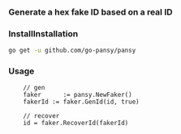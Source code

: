### Generate a hex fake ID based on a real ID

### InstallInstallation
```sh
go get -u github.com/go-pansy/pansy
```

### Usage
```
    // gen
    faker      := pansy.NewFaker()
    fakerId := faker.GenId(id, true)

    // recover
    id = faker.RecoverId(fakerId)
```
